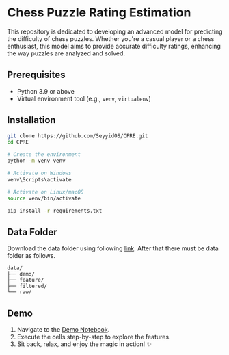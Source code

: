 # Chess Puzzle Rating Estimation

This repository is dedicated to developing an advanced model for predicting the difficulty of chess puzzles. Whether you're a casual player or a chess enthusiast, this model aims to provide accurate difficulty ratings, enhancing the way puzzles are analyzed and solved.


## Prerequisites

- Python 3.9 or above
- Virtual environment tool (e.g., `venv`, `virtualenv`)

## Installation

```bash
git clone https://github.com/SeyyidOS/CPRE.git
cd CPRE

# Create the environment
python -m venv venv

# Activate on Windows
venv\Scripts\activate

# Activate on Linux/macOS
source venv/bin/activate

pip install -r requirements.txt
```

## Data Folder
Download the data folder using following [link](https://drive.google.com/file/d/1rRk4-F4aaN2L1tSIqaZMw0pNe_yejVDA/view?usp=sharing). After that there must be data folder as follows.
```
data/
├── demo/
├── feature/
├── filtered/
└── raw/
```

## Demo

1. Navigate to the [Demo Notebook](notebooks/demo.ipynb).
2. Execute the cells step-by-step to explore the features.
3. Sit back, relax, and enjoy the magic in action! ✨